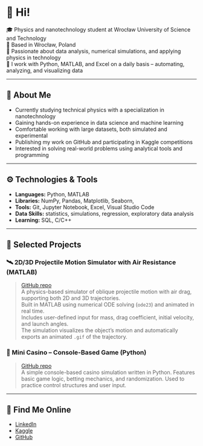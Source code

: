 # 👋 Hi!

🎓 Physics and nanotechnology student at Wrocław University of Science and Technology  
📍 Based in Wrocław, Poland  
🧠 Passionate about data analysis, numerical simulations, and applying physics in technology  
🔧 I work with Python, MATLAB, and Excel on a daily basis – automating, analyzing, and visualizing data

---

## 🔬 About Me

- Currently studying technical physics with a specialization in nanotechnology
- Gaining hands-on experience in data science and machine learning
- Comfortable working with large datasets, both simulated and experimental
- Publishing my work on GitHub and participating in Kaggle competitions
- Interested in solving real-world problems using analytical tools and programming

---

## ⚙️ Technologies & Tools

- **Languages:** Python, MATLAB
- **Libraries:** NumPy, Pandas, Matplotlib, Seaborn,
- **Tools:** Git, Jupyter Notebook, Excel, Visual Studio Code
- **Data Skills:** statistics, simulations, regression, exploratory data analysis
- **Learning:** SQL, C/C++

---

## 📂 Selected Projects

### 🛰️ 2D/3D Projectile Motion Simulator with Air Resistance (MATLAB)
> [GitHub repo](https://github.com/ozio1212/3D-Motion-Simulation)  
> A physics-based simulator of oblique projectile motion with air drag, supporting both 2D and 3D trajectories.  
Built in MATLAB using numerical ODE solving (`ode23`) and animated in real time.  
Includes user-defined input for mass, drag coefficient, initial velocity, and launch angles.  
The simulation visualizes the object’s motion and automatically exports an animated `.gif` of the trajectory.

### 🧮 Mini Casino – Console-Based Game (Python)
> [GitHub repo](https://github.com/ozio1212/mini_casino)  
A simple console-based casino simulation written in Python. Features basic game logic, betting mechanics, and randomization. Used to practice control structures and user input.

---

## 🔗 Find Me Online

- [LinkedIn](https://www.linkedin.com/in/wiktor-oziewicz-227162301/)
- [Kaggle](https://www.kaggle.com/oziowski)
- [GitHub](https://github.com/ozio1212)

